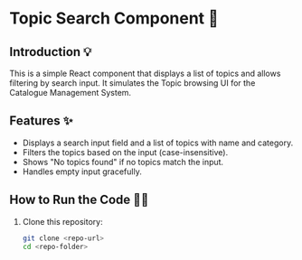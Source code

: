 # Topic Search Component 🚀

## Introduction 💡
This is a simple React component that displays a list of topics and allows filtering by search input. It simulates the Topic browsing UI for the Catalogue Management System.

## Features ✨
- Displays a search input field and a list of topics with name and category.
- Filters the topics based on the input (case-insensitive).
- Shows "No topics found" if no topics match the input.
- Handles empty input gracefully.

## How to Run the Code 🏃‍♂️
1. Clone this repository:
   ```bash
   git clone <repo-url>
   cd <repo-folder>
